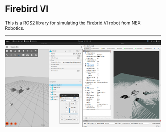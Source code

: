 # Firebird VI

This is a ROS2 library for simulating the [Firebrid VI](http://www.nex-robotics.com/products/fire-bird-vi-robot.html) robot from NEX Robotics. 

---

![Visual Slam using RTAB Mapping](assets/png/vslam.png)